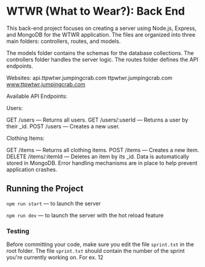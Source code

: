 # WTWR (What to Wear?): Back End

This back-end project focuses on creating a server using Node.js, Express, and MongoDB for the WTWR application. The files are organized into three main folders: controllers, routes, and models.

The models folder contains the schemas for the database collections.
The controllers folder handles the server logic.
The routes folder defines the API endpoints.

Websites:
api.ttpwtwr.jumpingcrab.com
ttpwtwr.jumpingcrab.com
www.ttpwtwr.jumpingcrab.com

Available API Endpoints:

Users:

GET /users — Returns all users.
GET /users/:userId — Returns a user by their \_id.
POST /users — Creates a new user.

Clothing Items:

GET /items — Returns all clothing items.
POST /items — Creates a new item.
DELETE /items/:itemId — Deletes an item by its \_id.
Data is automatically stored in MongoDB. Error handling mechanisms are in place to help prevent application crashes.

## Running the Project

`npm run start` — to launch the server

`npm run dev` — to launch the server with the hot reload feature

### Testing

Before committing your code, make sure you edit the file `sprint.txt` in the root folder. The file `sprint.txt` should contain the number of the sprint you're currently working on. For ex. 12
